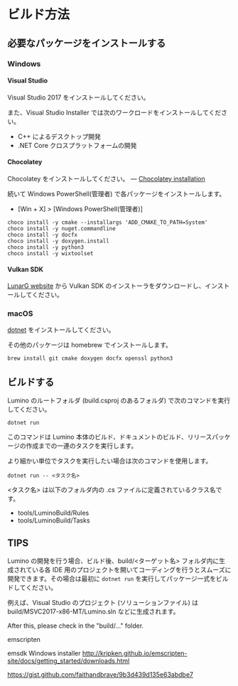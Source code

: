 ビルド方法
========


必要なパッケージをインストールする
--------
### Windows

#### Visual Studio
Visual Studio 2017 をインストールしてください。

また、Visual Studio Installer では次のワークロードをインストールしてください。
* C++ によるデスクトップ開発
* .NET Core クロスプラットフォームの開発


#### Chocolatey
Chocolatey をインストールしてください。
― [Chocolatey installation](https://chocolatey.org/docs/installation)

続いて Windows PowerShell(管理者) で各パッケージをインストールします。 
- [Win + X] > [Windows PowerShell(管理者)]

```
choco install -y cmake --installargs 'ADD_CMAKE_TO_PATH=System'
choco install -y nuget.commandline
choco install -y docfx
choco install -y doxygen.install
choco install -y python3
choco install -y wixtoolset
```


#### Vulkan SDK
[LunarG website](https://vulkan.lunarg.com/) から Vulkan SDK のインストーラをダウンロードし、インストールしてください。


### macOS
[dotnet](https://docs.microsoft.com/ja-jp/dotnet/core/macos-prerequisites?tabs=netcore2x) をインストールしてください。

その他のパッケージは homebrew でインストールします。
```
brew install git cmake doxygen docfx openssl python3
```


ビルドする
--------
Lumino のルートフォルダ (build.csproj のあるフォルダ) で次のコマンドを実行してください。

```
dotnet run
```

このコマンドは Lumino 本体のビルド、ドキュメントのビルド、リリースパッケージの作成までの一連のタスクを実行します。

より細かい単位でタスクを実行したい場合は次のコマンドを使用します。

```
dotnet run -- <タスク名>
```

<タスク名> は以下のフォルダ内の .cs ファイルに定義されているクラス名です。
- tools/LuminoBuild/Rules
- tools/LuminoBuild/Tasks


TIPS
--------
Lumino の開発を行う場合、ビルド後、build/<ターゲット名> フォルダ内に生成されている各 IDE 用のプロジェクトを開いてコーディングを行うとスムーズに開発できます。その場合は最初に `dotnet run` を実行してパッケージ一式をビルドしてください。

例えば、Visual Studio のプロジェクト (ソリューションファイル) は build/MSVC2017-x86-MT/Lumino.sln などに生成されます。


After this, please check in the "build/..." folder.


emscripten

emsdk Windows installer
http://kripken.github.io/emscripten-site/docs/getting_started/downloads.html

https://gist.github.com/faithandbrave/9b3d439d135e63abdbe7
